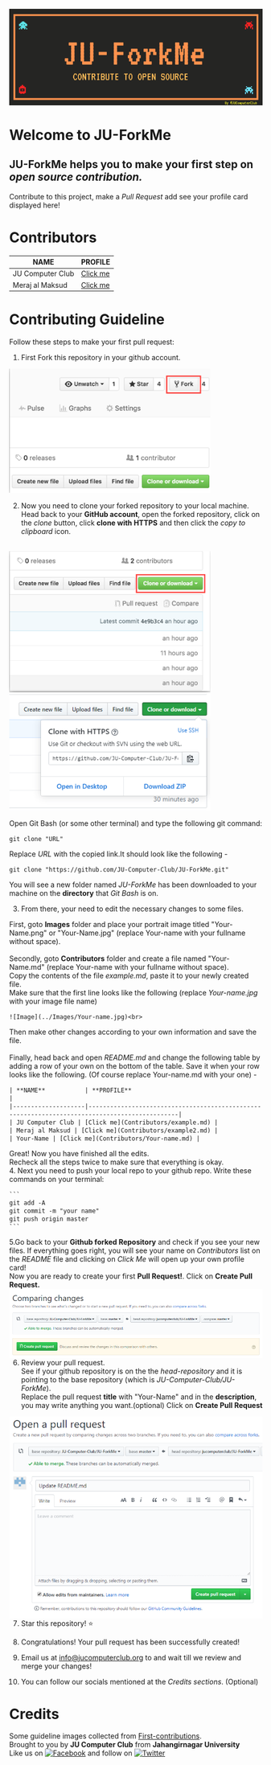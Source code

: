 ![Readme cover](howto/JU-ForkMe.png "JUForkMe Cover")

# Welcome to JU-ForkMe
## **JU-ForkMe** helps you to make your first step on *open source contribution.*
Contribute to this project, make a *Pull Request* add see your profile card displayed here!

# Contributors 

| **NAME**           | **PROFILE**                                                                                   |
|--------------------|-----------------------------------------------------------------------------------------------|
| JU Computer Club | [Click me](Contributors/example.md) |
| Meraj al Maksud | [Click me](Contributors/example2.md) |

#  Contributing Guideline

Follow these steps to make your first pull request:

1. First Fork this repository in your github account.

<img width="400" src="howto/fork.png" alt="fork this repository" />

2. Now you need to clone your forked repository to your local machine. <br>
Head back to your **GitHub account**, open the forked repository, click on the *clone* button, click **clone with HTTPS** and then click the *copy to clipboard* icon.

<br>
<img width="400" src="howto/clone.png" alt="clone this repository" /> <br>

<img width="400" src="howto/copy-to-clipboard.png" alt="copy URL to clipboard"/>

Open Git Bash (or some other terminal) and type the following git command:

```
git clone "URL"
```
Replace *URL* with the copied link.It should look like the following -
```
git clone "https://github.com/JU-Computer-Club/JU-ForkMe.git"
```
You will see a new folder named *JU-ForkMe* has been downloaded to your machine on the **directory** that *Git Bash* is on.

3. From there, your need to edit the necessary changes to some files. <br>


First, goto **Images** folder and place your portrait image titled "Your-Name.png" or "Your-Name.jpg" (replace Your-name with your fullname without space).
<br><br>Secondly, goto **Contributors** folder and create a file named "Your-Name.md" (replace Your-name with your fullname without space).
<br> Copy the contents of the file *example.md*, paste it to your newly created file. 
<br> Make sure that the first line looks like the following (replace *Your-name.jpg* with your image file name) 
```
![Image](../Images/Your-name.jpg)<br>
```
Then make other changes according to your own information and save the file.
<br><br>Finally, head back and open *README.md* and change the following table by adding a row of your own on the bottom of the table. Save it when your row looks like the following. (Of course replace Your-name.md with your one) -
```
| **NAME**           | **PROFILE**                                                                                   |
|--------------------|-----------------------------------------------------------------------------------------------|
| JU Computer Club | [Click me](Contributors/example.md) |
| Meraj al Maksud | [Click me](Contributors/example2.md) |
| Your-Name | [Click me](Contributors/Your-name.md) |
```
Great! Now you have finished all the edits. <br>
Recheck all the steps twice to make sure that everything is okay. <br>
4. Next you need to push your local repo to your github repo. Write these commands on your terminal:

    ```
    git add -A
    git commit -m "your name"
    git push origin master
    ```
    
5.Go back to your **Github forked Repository** and check if you see your new files.
If everything goes right, you will see your name on *Contributors* list on the *README* file and clicking on *Click Me* will open up your own profile card!
<br>
Now you are ready to create your first **Pull Request!**.
Click on **Create Pull Request.**
<img style="float: right;" src="howto/compare.png" alt="create a pull request" />

6. Review your pull request.
<br>See if your github repository is on the the *head-repository* and it is pointing to the base repository (which is *JU-Computer-Club/JU-ForkMe*).
<br> Replace the pull request **title** with "Your-Name" and in the **description**, you may write anything you want.(optional) 
Click on **Create Pull Request**
<img style="float: right;" src="howto/pull-request.png" alt="submit pull request" />

7. Star this repository! :star:

8. Congratulations! Your pull request has been successfully created!

9. Email us at info@jucomputerclub.org to and wait till we review and merge your changes!

10. You can follow our socials mentioned at the *Credits sections*. (Optional)


# Credits
Some guideline images collected from [First-contributions](https://github.com/firstcontributions/first-contributions). <br> 
Brought to you by **JU Computer Club** from **Jahangirnagar University**<br>
Like us on [![Facebook](https://i.imgur.com/fep1WsG.png)](https://www.facebook.com/jucomputerclub) and follow on [![Twitter](https://i.imgur.com/wWzX9uB.png)](https://twitter.com/JUComputerClub)<br>
